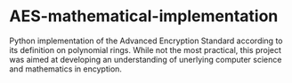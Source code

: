 # AES-mathematical-implementation
Python implementation of the Advanced Encryption Standard according to its definition on polynomial rings. While not the most practical, this project was aimed at developing an understanding of unerlying computer science and mathematics in encyption.
